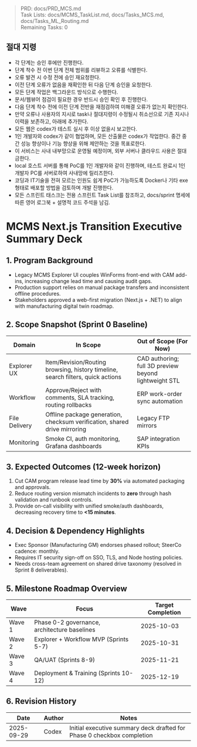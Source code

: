 > PRD: docs/PRD_MCS.md  
> Task Lists: docs/MCMS_TaskList.md, docs/Tasks_MCS.md, docs/Tasks_ML_Routing.md  
> Remaining Tasks: 0

## 절대 지령
- 각 단계는 승인 후에만 진행한다.
- 단계 착수 전 이번 단계 전체 범위를 리뷰하고 오류를 식별한다.
- 오류 발견 시 수정 전에 승인 재요청한다.
- 이전 단계 오류가 없음을 재확인한 뒤 다음 단계 승인을 요청한다.
- 모든 단계 작업은 백그라운드 방식으로 수행한다.
- 문서/웹뷰어 점검이 필요한 경우 반드시 승인 확인 후 진행한다.
- 다음 단계 착수 전에 이전 단계 전반을 재점검하여 미해결 오류가 없는지 확인한다.
- 만약 오류나 사용자의 지시로 task나 절대지령이 수정될시 취소선으로 기존 지시나 이력을 보존하고, 아래에 추가한다.
- 모든 웹은 codex가 테스트 실시 후 이상 없을시 보고한다.
- 1인 개발자와 codex가 같이 협업하며, 모든 산출물은 codex가 작업한다. 중간 중간 성능 향상이나 기능 향상을 위해 제안하는 것을 목표로한다.
- 이 서비스는 사내 내부망으로 운영될 예정이며, 외부 서버나 클라우드 사용은 절대 금한다.
- local 호스트 서버를 통해 PoC를 1인 개발자와 같이 진행하며, 테스트 완료시 1인 개발자 PC를 서버로하여 사내망에 릴리즈한다.
- 코딩과 IT기술을 전혀 모르는 인원도 쉽게 PoC가 가능하도록 Docker나 기타 exe 형태로 배포할 방법을 검토하며 개발 진행한다.
- 모든 스프린트 태스크는 전용 스프린트 Task List를 참조하고, docs/sprint 명세에 따른 영어 로그북 + 설명적 코드 주석을 남김.
# MCMS Next.js Transition Executive Summary Deck

## 1. Program Background
- Legacy MCMS Explorer UI couples WinForms front-end with CAM add-ins, increasing change lead time and causing audit gaps.
- Production support relies on manual package transfers and inconsistent offline procedures.
- Stakeholders approved a web-first migration (Next.js + .NET) to align with manufacturing digital twin roadmap.

## 2. Scope Snapshot (Sprint 0 Baseline)
| Domain | In Scope | Out of Scope (For Now) |
| --- | --- | --- |
| Explorer UX | Item/Revision/Routing browsing, history timeline, search filters, quick actions | CAD authoring; full 3D preview beyond lightweight STL |
| Workflow | Approve/Reject with comments, SLA tracking, routing rollbacks | ERP work-order sync automation |
| File Delivery | Offline package generation, checksum verification, shared drive mirroring | Legacy FTP mirrors |
| Monitoring | Smoke CI, auth monitoring, Grafana dashboards | SAP integration KPIs |

## 3. Expected Outcomes (12-week horizon)
1. Cut CAM program release lead time by **30%** via automated packaging and approvals.
2. Reduce routing version mismatch incidents to **zero** through hash validation and runbook controls.
3. Provide on-call visibility with unified smoke/auth dashboards, decreasing recovery time to **<15 minutes**.

## 4. Decision & Dependency Highlights
- Exec Sponsor (Manufacturing GM) endorses phased rollout; SteerCo cadence: monthly.
- Requires IT security sign-off on SSO, TLS, and Node hosting policies.
- Needs cross-team agreement on shared drive taxonomy (resolved in Sprint 8 deliverables).

## 5. Milestone Roadmap Overview
| Wave | Focus | Target Completion |
| --- | --- | --- |
| Wave 1 | Phase 0-2 governance, architecture baselines | 2025-10-03 |
| Wave 2 | Explorer + Workflow MVP (Sprints 5-7) | 2025-10-31 |
| Wave 3 | QA/UAT (Sprints 8-9) | 2025-11-21 |
| Wave 4 | Deployment & Training (Sprints 10-12) | 2025-12-19 |

## 6. Revision History
| Date | Author | Notes |
| --- | --- | --- |
| 2025-09-29 | Codex | Initial executive summary deck drafted for Phase 0 checkbox completion |

